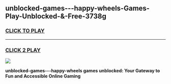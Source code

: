 
## unblocked-games---happy-wheels-Games-Play-Unblocked-&-Free-3738g
<h3>
<a href="https://premium76.site?title=unblocked-games---happy-wheels&ref=24A">CLICK TO PLAY</a></h3>
<hr>

<h3>
<a href="https://premium76.site?title=unblocked-games---happy-wheels&ref=24A">CLICK 2 PLAY</a>
  
</h3>

<a href="https://premium76.site?title=unblocked-games---happy-wheels&ref=24A"><img src="https://clearcache.store/games.png"></a>


**unblocked-games---happy-wheels games unblocked: Your Gateway to Fun and Accessible Online Gaming**
